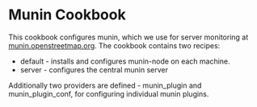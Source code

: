 # Munin Cookbook

This cookbook configures munin, which we use for server monitoring at
[munin.openstreetmap.org](http://munin.openstreetmap.org). The cookbook
contains two recipes:

* default - installs and configures munin-node on each machine.
* server - configures the central munin server

Additionally two providers are defined - munin_plugin and munin_plugin_conf, for
configuring individual munin plugins.

